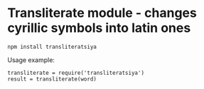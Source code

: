 # Transliterate module - changes cyrillic symbols into latin ones
```
npm install transliteratsiya
```

Usage example:
```
transliterate = require('transliteratsiya')
result = transliterate(word)
```